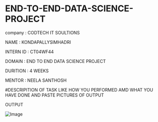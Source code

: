 # END-TO-END-DATA-SCIENCE-PROJECT

company : CODTECH IT SOULTIONS

NAME : KONDAPALLYSIMHADRI

INTERN ID : CT04WF44

DOMAIN : END TO END DATA SCIENCE PROJECT

DURITION : 4 WEEKS

MENTOR : NEELA SANTHOSH

#DESCRIPITION OF TASK LIKE HOW YOU PERFORMED AMD WHAT YOU HAVE DONE AND PASTE PICTURES OF OUTPUT

OUTPUT 

![Image](https://github.com/user-attachments/assets/3427d3a8-37fc-4650-8b57-6eb39dba2517)


